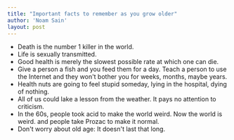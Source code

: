 ```yaml
---
title: "Important facts to remember as you grow older"
author: 'Noam Sain'
layout: post
---
```


- Death is the number 1 killer in the world.
- Life is sexually transmitted.
- Good health is merely the slowest possible rate at which one can die.
- Give a person a fish and you feed them for a day. Teach a person to use the Internet and they won't bother you for weeks, months, maybe years.
- Health nuts are going to feel stupid someday, lying in the hospital, dying of nothing.
- All of us could lake a lesson from the weather. It pays no attention to criticism.
- In the 60s, people took acid to make the world weird. Now the world is weird. and people take Prozac to make it normal.
- Don't worry about old age: It doesn't last that long.